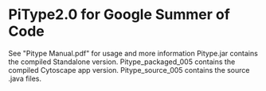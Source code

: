 # PiType2.0 for Google Summer of Code
See "Pitype Manual.pdf" for usage and more information
Pitype.jar contains the compiled Standalone version.
Pitype_packaged_005 contains the compiled Cytoscape app version.
Pitype_source_005 contains the source .java files.
